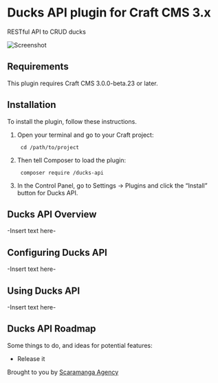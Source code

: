 # Ducks API plugin for Craft CMS 3.x

RESTful API to CRUD ducks

![Screenshot](resources/img/plugin-logo.png)

## Requirements

This plugin requires Craft CMS 3.0.0-beta.23 or later.

## Installation

To install the plugin, follow these instructions.

1. Open your terminal and go to your Craft project:

        cd /path/to/project

2. Then tell Composer to load the plugin:

        composer require /ducks-api

3. In the Control Panel, go to Settings → Plugins and click the “Install” button for Ducks API.

## Ducks API Overview

-Insert text here-

## Configuring Ducks API

-Insert text here-

## Using Ducks API

-Insert text here-

## Ducks API Roadmap

Some things to do, and ideas for potential features:

* Release it

Brought to you by [Scaramanga Agency](https://scaramanga.agency)
